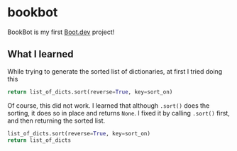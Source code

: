 # bookbot

BookBot is my first [Boot.dev](https://www.boot.dev) project!

## What I learned

While trying to generate the sorted list of dictionaries, at first I tried doing this

```py
return list_of_dicts.sort(reverse=True, key=sort_on)
```

Of course, this did not work. I learned that although `.sort()` does the sorting, it does so in place and returns `None`. I fixed it by calling `.sort()` first, and then returning the sorted list.

```py
list_of_dicts.sort(reverse=True, key=sort_on)
return list_of_dicts 
```
